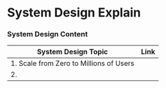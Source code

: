 # System Design Explain
### System Design Content
| System Design Topic  | Link |
| ------------- | ------------- |
| 1. Scale from Zero to Millions of Users  |   |
| 2. |   |

